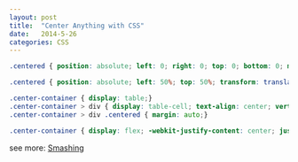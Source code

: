 ```yaml
---
layout: post
title:  "Center Anything with CSS"
date:   2014-5-26
categories: CSS
---
```


```css
.centered { position: absolute; left: 0; right: 0; top: 0; bottom: 0; margin: auto;}
```

```css
.centered { position: absolute; left: 50%; top: 50%; transform: translate(-50%,-50%);}
```

```css
.center-container { display: table;}
.center-container > div { display: table-cell; text-align: center; vertical-align: middle;}
.center-container > div .centered { margin: auto;}
```

```css
.center-container { display: flex; -webkit-justify-content: center; justify-content: center; -webkit-align-items: center; align-items: center;}
```

see more: <a href="http://www.smashingmagazine.com/2013/08/absolute-horizontal-vertical-centering-css/" target="_blank">Smashing</a>
